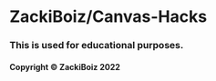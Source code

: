 # ZackiBoiz/Canvas-Hacks

### This is used for educational purposes.

#### Copyright &copy; ZackiBoiz 2022
